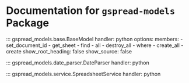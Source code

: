# Documentation for `gspread-models` Package

::: gspread_models.base.BaseModel
    handler: python
    options:
      members:
        - set_document_id
        - get_sheet
        - find
        - all
        - destroy_all
        - where
        - create_all
        - create
      show_root_heading: false
      show_source: false


::: gspread_models.date_parser.DateParser
    handler: python



::: gspread_models.service.SpreadsheetService
    handler: python
